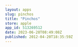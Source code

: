```yaml
---
layout: apps
slug: pinchos
title: "Pinchos"
store: apple
app_id: 513269512
date: 2023-06-28T08:49:08Z
published: 2012-04-20T18:35:59Z
---
```

